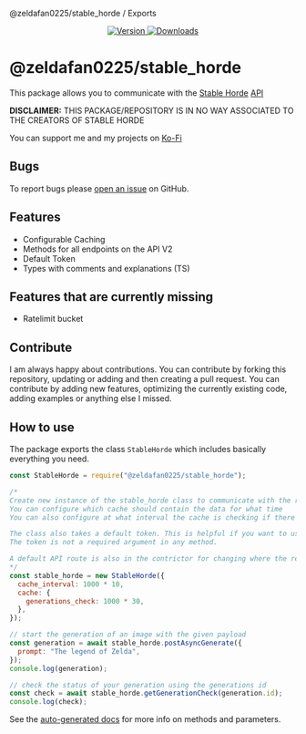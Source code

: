 @zeldafan0225/stable_horde / Exports

<!-- markdownlint-disable MD033 MD041 -->
<div align="center">
    <p>
        <a href="https://www.npmjs.com/package/@zeldafan0225/stable_horde">
            <img src="https://img.shields.io/npm/v/@zeldafan0225/stable_horde.svg?maxAge=3600&style=flat&logo=npm&color=ff5540" alt="Version" />
        </a>
        <a href="https://www.npmjs.com/package/@zeldafan0225/stable_horde">
            <img src="https://img.shields.io/npm/dt/@zeldafan0225/stable_horde.svg?maxAge=3600&style=flat&logo=npm&color=ff5540" alt="Downloads" />
        </a>
    </p>
</div>

# @zeldafan0225/stable_horde

This package allows you to communicate with the [Stable Horde](https://stablehorde.net/) [API](https://stablehorde.net/)

**DISCLAIMER:**
THIS PACKAGE/REPOSITORY IS IN NO WAY ASSOCIATED TO THE CREATORS OF STABLE HORDE

You can support me and my projects on [Ko-Fi](https://ko-fi.com/slashbot)

## Bugs

To report bugs please [open an issue](https://github.com/ZeldaFan0225/stable_horde) on GitHub.

## Features

- Configurable Caching
- Methods for all endpoints on the API V2
- Default Token
- Types with comments and explanations (TS)

## Features that are currently missing

- Ratelimit bucket

## Contribute

I am always happy about contributions. You can contribute by forking this repository, updating or adding and then creating a pull request.
You can contribute by adding new features, optimizing the currently existing code, adding examples or anything else I missed.

## How to use

The package exports the class `StableHorde` which includes basically everything you need.

```js
const StableHorde = require("@zeldafan0225/stable_horde");

/*
Create new instance of the stable_horde class to communicate with the rest API
You can configure which cache should contain the data for what time
You can also configure at what interval the cache is checking if there are any data that should be deleted

The class also takes a default token. This is helpful if you want to use this package only using your own token.
The token is not a required argument in any method.

A default API route is also in the contrictor for changing where the requests are directed to (e.g. when using a subdomain like https://test.stablehorde.net)
*/
const stable_horde = new StableHorde({
  cache_interval: 1000 * 10,
  cache: {
    generations_check: 1000 * 30,
  },
});

// start the generation of an image with the given payload
const generation = await stable_horde.postAsyncGenerate({
  prompt: "The legend of Zelda",
});
console.log(generation);

// check the status of your generation using the generations id
const check = await stable_horde.getGenerationCheck(generation.id);
console.log(check);
```

See the [auto-generated docs](./docs/classes/export_.md) for more info on methods and parameters.
